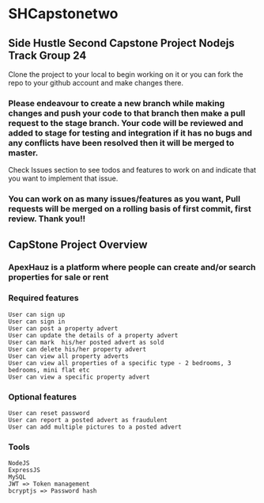 # SHCapstonetwo

## Side Hustle Second Capstone Project Nodejs Track Group 24

Clone the project to your local to begin working on it or you can fork the repo to your github account and make changes there.


### Please endeavour to create a new branch while making changes and push your code to that branch then make a pull request to the stage branch. Your code will be reviewed and added to stage for testing and integration if it has no bugs and any conflicts have been resolved then it will be merged to master.

Check Issues section to see todos and features to work on and indicate that you want to implement that issue.

### You can work on as many issues/features as you want, Pull requests will be merged on a rolling basis of first commit, first review. Thank you!!

## CapStone Project Overview

### ApexHauz is a platform where people can create and/or search properties for sale or rent

### Required features

    User can sign up
    User can sign in
    User can post a property advert
    User can update the details of a property advert
    User can mark  his/her posted advert as sold
    User can delete his/her property advert
    User can view all property adverts
    User can view all properties of a specific type - 2 bedrooms, 3 bedrooms, mini flat etc
    User can view a specific property advert

### Optional features

    User can reset password
    User can report a posted advert as fraudulent
    User can add multiple pictures to a posted advert

### Tools

    NodeJS
    ExpressJS
    MySQL
    JWT => Token management
    bcryptjs => Password hash
